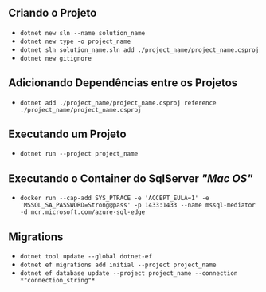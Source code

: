 ## Criando o Projeto

* ```dotnet new sln --name solution_name```
* ```dotnet new type -o project_name```
* ```dotnet sln solution_name.sln add ./project_name/project_name.csproj```
* ```dotnet new gitignore```

## Adicionando Dependências entre os Projetos

* ```dotnet add ./project_name/project_name.csproj reference ./project_name/project_name.csproj```

## Executando um Projeto

* ```dotnet run --project project_name```

## Executando o Container do SqlServer *"Mac OS"*

* ```docker run --cap-add SYS_PTRACE -e 'ACCEPT_EULA=1' -e 'MSSQL_SA_PASSWORD=Strong@pass' -p 1433:1433 --name mssql-mediator -d mcr.microsoft.com/azure-sql-edge```

## Migrations

* ```dotnet tool update --global dotnet-ef```
* ```dotnet ef migrations add initial --project project_name```
* ```dotnet ef database update --project project_name --connection *"connection_string"*```
